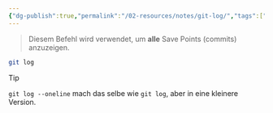 ```yaml
---
{"dg-publish":true,"permalink":"/02-resources/notes/git-log/","tags":["git/log"],"noteIcon":"","updated":"2024-10-15T11:16:23.000+02:00"}
---
```


>Diesem Befehl wird verwendet, um **alle** Save Points (commits) anzuzeigen.
```bash
git log 
```

>[!tip] 
>`git log --oneline` mach das selbe wie `git log`,  aber in eine kleinere Version.